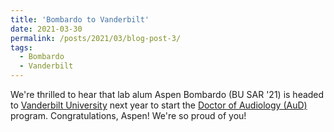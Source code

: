 ```yaml
---
title: 'Bombardo to Vanderbilt'
date: 2021-03-30
permalink: /posts/2021/03/blog-post-3/
tags:
  - Bombardo
  - Vanderbilt
---
```


We're thrilled to hear that lab alum Aspen Bombardo (BU SAR '21) is headed to <a href="https://medschool.vanderbilt.edu/" target="_blank" rel="noopener noreferrer">Vanderbilt University</a> next year to start the <a href="https://medschool.vanderbilt.edu/hearing-speech/aud/" target="_blank" rel="noopener noreferrer">Doctor of Audiology (AuD)</a> program. Congratulations, Aspen! We're so proud of you!
